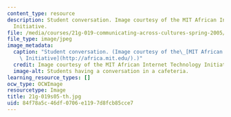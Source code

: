 ```yaml
---
content_type: resource
description: Student conversation. Image courtesy of the MIT African Internet Technology
  Initiative.
file: /media/courses/21g-019-communicating-across-cultures-spring-2005/84f78a5c46df0706e1197d8fcb85cce7_21g-019s05-th.jpg
file_type: image/jpeg
image_metadata:
  caption: "Student conversation. (Image courtesy of the\_[MIT African Internet Technology\
    \ Initiative](http://africa.mit.edu/).)"
  credit: Image courtesy of the MIT African Internet Technology Initiative.
  image-alt: Students having a conversation in a cafeteria.
learning_resource_types: []
ocw_type: OCWImage
resourcetype: Image
title: 21g-019s05-th.jpg
uid: 84f78a5c-46df-0706-e119-7d8fcb85cce7
---
```

